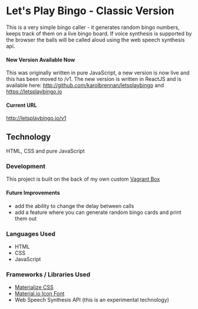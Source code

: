 # Let's Play Bingo - Classic Version
This is a very simple bingo caller - it generates random bingo numbers, keeps track of them on a live bingo board.
If voice synthesis is supported by the browser the balls will be called aloud using the web speech synthesis api.

#### New Version Available Now
This was originally written in pure JavaScript, a new version is now live and this has been moved to /v1.
The new version is written in ReactJS and is available here: http://github.com/karolbrennan/letsplaybingo and https://letsplaybingo.io 

#### Current URL
http://letsplaybingo.io/v1

## Technology
HTML, CSS and pure JavaScript

### Development
This project is built on the back of my own custom [Vagrant Box](https://github.com/codemasterkarol/vagrantbox)

#### Future Improvements
- add the ability to change the delay between calls
- add a feature where you can generate random bingo cards and print them out

### Languages Used
- HTML
- CSS
- JavaScript

### Frameworks / Libraries Used
- [Materialize CSS](http://materializecss.com)
- [Material.io Icon Font](https://material.io/icons/)
- Web Speech Synthesis API (this is an experimental technology)
